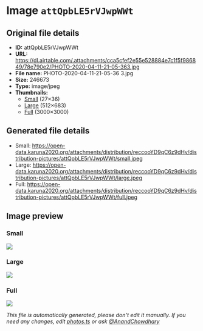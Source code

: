 # Image `attQpbLE5rVJwpWWt`

## Original file details

- **ID:** attQpbLE5rVJwpWWt
- **URL:** https://dl.airtable.com/.attachments/cca5cfef2e55e528884e7c1f5f986849/78e790e2/PHOTO-2020-04-11-21-05-363.jpg
- **File name:** PHOTO-2020-04-11-21-05-36 3.jpg
- **Size:** 246673
- **Type:** image/jpeg
- **Thumbnails:**
  - [Small](https://dl.airtable.com/.attachmentThumbnails/b13b0fc3619fe770711ba01aded0d565/f6050267) (27×36)
  - [Large](https://dl.airtable.com/.attachmentThumbnails/4fae84f3ca735457d65878b18e93267b/64a17b31) (512×683)
  - [Full](https://dl.airtable.com/.attachmentThumbnails/7d3041c572c1b5f5ad5304cfac8bbb68/3702b35e) (3000×3000)

## Generated file details

- Small: https://open-data.karuna2020.org/attachments/distribution/reccooYD9qC6z9dHv/distribution-pictures/attQpbLE5rVJwpWWt/small.jpeg
- Large: https://open-data.karuna2020.org/attachments/distribution/reccooYD9qC6z9dHv/distribution-pictures/attQpbLE5rVJwpWWt/large.jpeg
- Full: https://open-data.karuna2020.org/attachments/distribution/reccooYD9qC6z9dHv/distribution-pictures/attQpbLE5rVJwpWWt/full.jpeg

## Image preview

### Small

![](https://open-data.karuna2020.org/attachments/distribution/reccooYD9qC6z9dHv/distribution-pictures/attQpbLE5rVJwpWWt/small.jpeg)

### Large

![](https://open-data.karuna2020.org/attachments/distribution/reccooYD9qC6z9dHv/distribution-pictures/attQpbLE5rVJwpWWt/large.jpeg)

### Full

![](https://open-data.karuna2020.org/attachments/distribution/reccooYD9qC6z9dHv/distribution-pictures/attQpbLE5rVJwpWWt/full.jpeg)

_This file is automatically generated, please don't edit it manually. If you need any changes, edit [photos.ts](/photos.ts) or ask [@AnandChowdhary](https://github.com/AnandChowdhary)_
